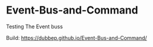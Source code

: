 # Event-Bus-and-Command
 Testing The Event buss

Build: https://dubbep.github.io/Event-Bus-and-Command/
